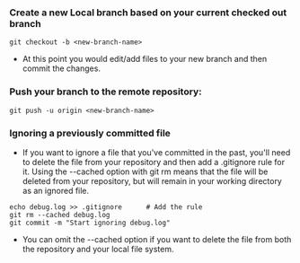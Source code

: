 ### Create a new Local branch based on your current checked out branch
```Shell
git checkout -b <new-branch-name>
```
* At this point you would edit/add files to your new branch and then commit the changes.
### Push your branch to the remote repository:
```Shell
git push -u origin <new-branch-name>
```

### Ignoring a previously committed file
*  If you want to ignore a file that you've committed in the past, you'll need to delete the file from your repository and then add a .gitignore rule for it. Using the --cached option with git rm means that the file will be deleted from your repository, but will remain in your working directory as an ignored file.
```git
echo debug.log >> .gitignore      # Add the rule
git rm --cached debug.log
git commit -m "Start ignoring debug.log"
```
* You can omit the --cached option if you want to delete the file from both the repository and your local file system.
